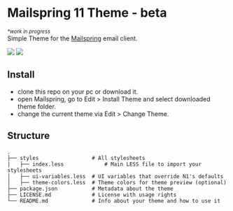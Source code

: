 # Mailspring 11 Theme - beta

<i><small>*work in progress</small></i><br>
Simple Theme for the [Mailspring](http://www.getmailspring.com/) email client.

<img src="/screenshot/Mailspring · theme - 1.png" />

<img src="/screenshot/Mailspring · theme - 2.png" />

## Install

- clone this repo on your pc or download it.<br>
- open Mailspring, go to Edit > Install Theme and select downloaded theme folder.<br>
- change the current theme via Edit > Change Theme.

## Structure

```
.
├── styles                 # All stylesheets
|   ├── index.less             # Main LESS file to import your stylesheets
│   ├── ui-variables.less  # UI variables that override N1's defaults
│   ├── theme-colors.less  # Theme colors for theme preview (optional)
├── package.json           # Metadata about the theme
├── LICENSE.md             # License with usage rights
└── README.md              # Info about your theme and how to use it
```
